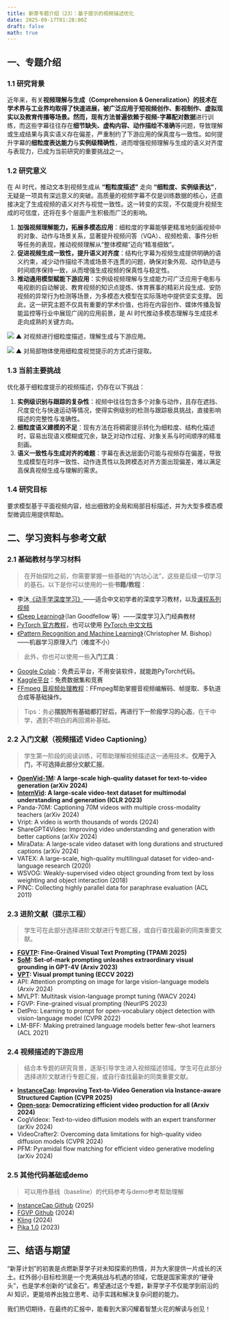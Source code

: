 ```yaml
---
title: 新芽专题介绍（23）：基于提示的视频描述优化
date: 2025-09-17T01:28:00Z
draft: false
math: true
---
```



## 一、专题介绍
### 1.1 研究背景
近年来，有关**视频理解与生成（Comprehension & Generalization）**的技术在学术界与工业界均取得了快速进展，被广泛应用于短视频创作、影视制作、虚拟现实以及教育传播等场景。然而，现有方法普遍依赖于**视频-字幕配对数据**进行训练，而这些字幕往往存在**细节缺失、虚构内容、动作描绘不准确**等问题，导致理解或生成结果与真实语义存在偏差，严重制约了下游应用的保真度与一致性。如何提升字幕的**细粒度表达能力**与**实例级精确性**，进而增强视频理解与生成的语义对齐度与表现力，已成为当前研究的重要挑战之一。

### 1.2 研究意义

在 AI 时代，推动文本到视频生成从 **“粗粒度描述”** 走向 **“细粒度、实例级表达”**，无疑是一项具有深远意义的突破。高质量的视频字幕不仅是训练数据的核心，还直接决定了生成视频的语义对齐与视觉一致性。这一转变的实现，不仅能提升视频生成的可信度，还将在多个层面产生积极而广泛的影响。

1. **加强视频理解能力，拓展多模态应用**：细粒度的字幕能够更精准地刻画视频中的对象、动作与场景关系，显著提升视频问答（VQA）、视频检索、事件分析等任务的表现，推动视频理解从“整体模糊”迈向“精准细致”。
2. **促进视频生成一致性，提升语义对齐度**：结构化字幕为视频生成提供明确的语义约束，减少动作描绘不清或场景不连贯的问题，确保对象外观、动作轨迹与时间顺序保持一致，从而增强生成视频的保真性与稳定性。
3. **推动通用模型赋能下游应用**：实例级视频理解与生成能力可广泛应用于电影与电视剧的自动解说、教育视频的知识点提炼、体育赛事的精彩片段生成、安防视频的异常行为检测等场景，为多模态大模型在实际落地中提供坚实支撑。
因此，这一研究主题不仅具有重要的学术价值，也将在内容创作、媒体传播及智能监控等行业中展现广阔的应用前景，是 AI 时代推动多模态理解与生成技术走向成熟的关键方向。

![](https://imgtu.com/uploads/31ohemhq/r-1280x1280.webp)
▲ 对视频进行细粒度描述，理解生成与下游应用。

![](https://imgtu.com/uploads/31oj3571/r-1280x1280.webp)
▲ 对局部物体使用细粒度视觉提示的方式进行提取。

### 1.3 当前主要挑战
优化基于细粒度提示的视频描述，仍存在以下挑战：
1. **实例级识别与跟踪的复杂性**：视频中往往包含多个对象与动作，且存在遮挡、尺度变化与快速运动等情况，使得实例级别的检测与跟踪极具挑战，直接影响描述的完整性与准确性。
2. **细粒度语义建模的不足**：现有方法在将稠密提示转化为细粒度、结构化描述时，容易出现语义模糊或冗余，缺乏对动作过程、对象关系与时间顺序的精准刻画。
3. **语义一致性与生成对齐的难题**：字幕在表达层面仍可能与视频存在偏差，导致生成模型在时序一致性、动作连贯性以及跨模态对齐方面出现偏差，难以满足高保真视频生成与理解的需求。

### 1.4 研究目标
要求模型基于平面视频内容，给出细致的全局和局部目标描述，并为大型多模态模型微调应用提供帮助。


## 二、学习资料与参考文献
### 2.1 基础教材与学习材料
> 在开始探险之前，你需要掌握一些基础的“内功心法”，这些是后续一切学习的基石。以下是你可以使用的一些**书籍/教程**：

* 李沐[《动手学深度学习》](https://zh.d2l.ai/)——适合中文初学者的深度学习教材，以及[课程系列视频](https://space.bilibili.com/1567748478/lists/358497?type=series)
* [《Deep Learning》](https://www.deeplearningbook.org/)（Ian Goodfellow 等）——深度学习入门经典教材
* [PyTorch 官方教程](https://pytorch.org/tutorials)，也可以使用 [PyTorch 中文文档](https://pytorch-cn.readthedocs.io/zh/latest/)
* [《Pattern Recognition and Machine Learning》](https://www.microsoft.com/en-us/research/wp-content/uploads/2006/01/Bishop-Pattern-Recognition-and-Machine-Learning-2006.pdf)（Christopher M. Bishop）——机器学习原理入门（难度不小）

> 此外，你也可以使用一些**入门工具**：

* [Google Colab](https://colab.research.google.com/)：免费云平台，不用安装软件，就能跑PyTorch代码。
* [Kaggle平台](https://www.kaggle.com/)：免费数据集和竞赛
* [FFmpeg 音视频处理教程](https://zhuanlan.zhihu.com/p/15849180981)：FFmpeg帮助掌握音视频编解码、帧提取、多轨道合成等基础操作。

> Tips：务必**摆脱所有基础都打好后，再进行下一阶段学习的心态**，在干中学，遇到不明白的再回溯补基础。


### 2.2 入门文献（视频描述 Video Captioning）
> 学生第一阶段的阅读训练，可帮助理解视频描述这一通用技术。**仅用于入门，不可选择此部分文献汇报**。
* **[OpenVid-1M](https://arxiv.org/pdf/2407.02371): A large-scale high-quality dataset for text-to-video generation (arXiv 2024)**
* **[InternVid](https://arxiv.org/pdf/2307.06942): A large-scale video-text dataset for multimodal understanding and generation (ICLR 2023)**
* Panda-70M: Captioning 70M videos with multiple cross-modality teachers (arXiv 2024)
* Vript: A video is worth thousands of words (2024)
* ShareGPT4Video: Improving video understanding and generation with better captions (arXiv 2024)
* MiraData: A large-scale video dataset with long durations and structured captions (arXiv 2024)
* VATEX: A large-scale, high-quality multilingual dataset for video-and-language research (2020)
* WSVOG: Weakly-supervised video object grounding from text by loss weighting and object interaction (2018)
* PINC: Collecting highly parallel data for paraphrase evaluation (ACL 2011)

### 2.3 进阶文献（提示工程）
> 学生可在此部分选择进阶文献进行专题汇报，或自行查找最新的同类重要文献。
* **[FGVTP](https://ieeexplore.ieee.org/document/10763465): Fine-Grained Visual Text Prompting (TPAMI 2025)**
* **[SoM](https://arxiv.org/pdf/2310.11441): Set-of-mark prompting unleashes extraordinary visual grounding in GPT-4V (Arxiv 2023)**
* **[VPT](https://arxiv.org/pdf/2203.12119): Visual prompt tuning (ECCV 2022)**
* API: Attention prompting on image for large vision-language models (Arxiv 2024)
* MVLPT: Multitask vision-language prompt tuning (WACV 2024)
* FGVP: Fine-grained visual prompting (NeurIPS 2023)
* DetPro: Learning to prompt for open-vocabulary object detection with vision-language model (CVPR 2022)
* LM-BFF: Making pretrained language models better few-shot learners (ACL 2021)

### 2.4 视频描述的下游应用
> 结合本专题的研究背景，逐渐引导学生进入视频描述领域。学生可在此部分选择进阶文献进行专题汇报，或自行查找最新的同类重要文献。
* **[InstanceCap](https://openaccess.thecvf.com/content/CVPR2025/papers/Fan_InstanceCap_Improving_Text-to-Video_Generation_via_Instance-aware_Structured_Caption_CVPR_2025_paper.pdf): Improving Text-to-Video Generation via Instance-aware Structured Caption (CVPR 2025)**
* **[Open-sora](https://arxiv.org/pdf/2412.20404): Democratizing efficient video production for all (Arxiv 2024)**
* CogVideox: Text-to-video diffusion models with an expert transformer (arXiv 2024)
* VideoCrafter2: Overcoming data limitations for high-quality video diffusion models (CVPR 2024)
* PFM: Pyramidal flow matching for efficient video generative modeling (arXiv 2024)

### 2.5 其他代码基础或demo
> 可以用作基线（baseline）的代码参考与demo参考帮助理解
* [InstanceCap Github](https://github.com/NJU-PCALab/InstanceCap) (2025)
* [FGVP Github](https://github.com/ylingfeng/FGVP) (2024)
* [Kling](https://kling.kuaishou.com) (2024)
* [Pika 1.0](https://pika.art) (2023)



## 三、结语与期望
“新芽计划”的初衷是点燃新芽学子对未知探索的热情，并为大家提供一片成长的沃土。红外弱小目标检测是一个充满挑战与机遇的领域，它既是国家需求的“硬骨头”，也是学术创新的“试金石”。希望通过这个专题，新芽学子不仅能学到前沿的 AI 知识，更能培养出独立思考、动手实践和解决复杂问题的能力。

我们热切期待，在最终的汇报中，能看到大家闪耀着智慧火花的解读与创见！
